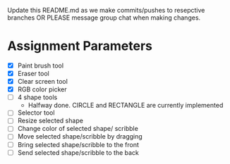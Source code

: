 Update this README.md as we make commits/pushes to resepctive branches OR PLEASE message group chat when making changes.

# Assignment Parameters
- [X] Paint brush tool
- [X] Eraser tool
- [X] Clear screen tool
- [X] RGB color picker
- [ ] 4 shape tools
    - Halfway done. CIRCLE and RECTANGLE are currently implemented
- [ ] Selector tool
- [ ] Resize selected shape
- [ ] Change color of selected shape/ scribble
- [ ] Move selected shape/scribble by dragging
- [ ] Bring selected shape/scribble to the front
- [ ] Send selected shape/scribble to the back